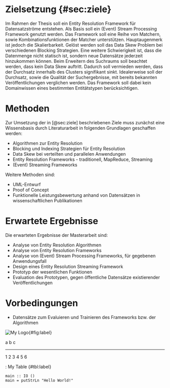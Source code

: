 # Zielsetzung {#sec:ziele}

Im Rahmen der Thesis soll ein Entity Resolution Framework für Datensatzströme
entstehen. Als Basis soll ein (Event) Stream Processing Framework genutzt
werden. Das Framework soll eine Reihe von Matchern, sowie Kombinationsfunktionen
der Matcher unterstützen. Hauptaugenmerk ist jedoch die Skalierbarkeit. Gelöst
werden soll das Data Skew Problem bei verschiedenen Blocking Strategien. Eine
weitere Schwierigkeit ist, dass die Datenmenge nicht statisch ist, sondern neue
Datensätze jederzeit hinzukommen können. Beim Erweitern des Suchraums soll
beachtet werden, dass kein Data Skew auftritt. Dadurch soll vermieden werden,
dass der Durchsatz innerhalb des Clusters signifikant sinkt. Idealerweise soll
der Durchsatz, sowie die Qualität der Suchergebnisse, mit bereits bekannten
Veröffentlichungen verglichen werden. Das Framework soll dabei kein Domainwissen
eines bestimmten Entitätstypen berücksichtigen.

# Methoden

Zur Umsetzung der in [@sec:ziele] beschriebenen Ziele muss zunächst eine
Wissensbasis durch Literaturarbeit in folgenden Grundlagen geschaffen werden:

* Algorithmen zur Entity Resolution
* Blocking und Indexing Strategien für Entity Resolution
* Data Skew bei verteilten und parallelen Anwendungen
* Entity Resolution Frameworks - traditionell, MapReduce, Streaming
* (Event) Streaming Frameworks

Weitere Methoden sind:

* UML-Entwurf
* Proof of Concept
* Funktionelle Leistungsbewertung anhand von Datensätzen in wissenschaftlichen
  Publikationen

# Erwartete Ergebnisse

Die erwarteten Ergebnisse der Masterarbeit sind:

* Analyse von Entity Resolution Algorithmen
* Analyse von Entity Resolution Frameworks
* Analyse von (Event) Stream Processing Frameworks, für gegebenen Anwendungsfall
* Design eines Entity Resolution Streaming Framework
* Prototyp der wesentlichen Funktionen
* Evaluation des Prototypen, gegen öffentliche Datensätze existierender
  Veröffentlichungen

# Vorbedingungen

* Datensätze zum Evaluieren und Trainieren des Frameworks bzw. der Algorithmen

![My Logo](./hsrm_logo.png){#fig:label}

a   b   c
--- --- ---
1   2   3
4   5   6

: My Table {#tbl:label}

```{#lst:code .haskell caption="Listing caption"}
main :: IO ()
main = putStrLn "Hello World!"
```
